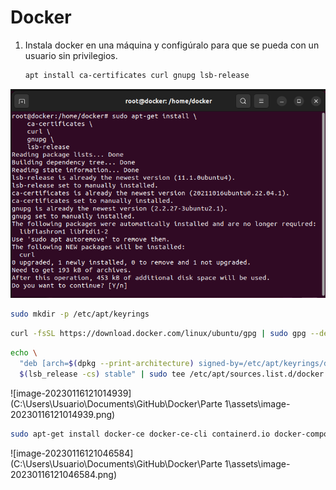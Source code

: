 # Docker

1. Instala docker en una máquina y configúralo para que se pueda con un usuario sin privilegios.

   ```bash
   apt install ca-certificates curl gnupg lsb-release
   ```

![](assets/image-20230116120937545.png)

```bash
sudo mkdir -p /etc/apt/keyrings
```



```bash
curl -fsSL https://download.docker.com/linux/ubuntu/gpg | sudo gpg --dearmor -o /etc/apt/keyrings/docker.gpg
```



```bash
echo \
  "deb [arch=$(dpkg --print-architecture) signed-by=/etc/apt/keyrings/docker.gpg] https://download.docker.com/linux/ubuntu \
  $(lsb_release -cs) stable" | sudo tee /etc/apt/sources.list.d/docker.list > /dev/null
```

![image-20230116121014939](C:\Users\Usuario\Documents\GitHub\Docker\Parte 1\assets\image-20230116121014939.png)

```bash
sudo apt-get install docker-ce docker-ce-cli containerd.io docker-compose-plugin
```

![image-20230116121046584](C:\Users\Usuario\Documents\GitHub\Docker\Parte 1\assets\image-20230116121046584.png)


